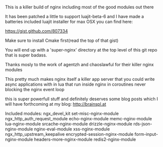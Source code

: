 This is a killer build of nginx including most of the good modules out there

It has been patched a little to support luajit-beta-6 and I have made a batteries included
luajit installer for max OSX you can find here:

https://gist.github.com/807334

Make sure to install Cmake first(read the top of that gist)

You will end up with a 'super-nginx' directory at the top level of this git repo
that is super badass.

Thanks mosly to the work of agentzh and chaoslawful for their killer nginx modules

This pretty much makes nginx itself a killer app server that you could write async applications
with in lua that run inside nginx in coroutines never blocking the nginx event loop

this is super powerfull stuff and definitely deserves some blog posts which I will have forthcoming at my blog: http://brainspl.at


Included modules:
ngx_devel_kit
set-misc-nginx-module
ngx_http_auth_request_module
echo-nginx-module
memc-nginx-module
lua-nginx-module
srcache-nginx-module
drizzle-nginx-module
rds-json-nginx-module
nginx-eval-module
xss-nginx-module
ngx_http_upstream_keepalive
encrypted-session-nginx-module
form-input-nginx-module
headers-more-nginx-module
redis2-nginx-module